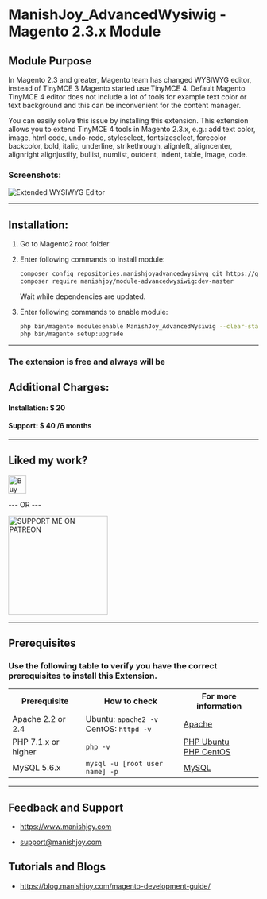 # ManishJoy_AdvancedWysiwig - Magento 2.3.x Module

## Module Purpose
In Magento 2.3 and greater, Magento team has changed WYSIWYG editor, instead of TinyMCE 3 Magento started use TinyMCE 4. Default Magento TinyMCE 4 editor does not include a lot of tools for example text color or text background and this can be inconvenient for the content manager.

You can easily solve this issue by installing this extension. This extension allows you to extend TinyMCE 4 tools in Magento 2.3.x, e.g.: add text color, image, html code, undo-redo, styleselect, fontsizeselect, forecolor backcolor, bold, italic, underline, strikethrough, alignleft, aligncenter, alignright alignjustify, bullist, numlist, outdent, indent, table, image, code.

### Screenshots:

<img src="https://i.ibb.co/Yfn3N2S/Selection-054.png" alt="Extended WYSIWYG Editor" title="Extended WYSIWYG Editor">

___________________________________________________________________________________________________

## Installation:
1. Go to Magento2 root folder

2. Enter following commands to install module:

    ```bash
    composer config repositories.manishjoyadvancedwysiwyg git https://github.com/manishjoy/advancedwysiwig-m2.git
    composer require manishjoy/module-advancedwysiwig:dev-master
    ```
   Wait while dependencies are updated.

3. Enter following commands to enable module:

    ```bash
    php bin/magento module:enable ManishJoy_AdvancedWysiwig --clear-static-content
    php bin/magento setup:upgrade
    ```

___________________________________________________________________________________________________

### The extension is free and always will be

## Additional Charges:
#### Installation: $ 20
#### Support: $ 40 /6 months

___________________________________________________________________________________________________
## Liked my work?

<a href="https://www.paypal.me/manishjoy" rel="nofollow"><img height="36" src="https://manishjoy.github.io/img/coffee-btn-image.png" border="0" alt="Buy Me a Coffee" data-canonical-src="https://manishjoy.github.io/img/coffee-btn-image.png" style="max-width:100%;"></a>

--- OR ---

<a href='https://www.patreon.com/manishjoy' target='_blank'><img src='https://i.ibb.co/rHdTFtj/patreon-btn.jpg' width='200' border='0' alt='SUPPORT ME ON PATREON' /></a>

___________________________________________________________________________________________________
## Prerequisites

### Use the following table to verify you have the correct prerequisites to install this Extension.
<table>
	<tbody>
		<tr>
			<th>Prerequisite</th>
			<th>How to check</th>
			<th>For more information</th>
		</tr>
	<tr>
		<td>Apache 2.2 or 2.4</td>
		<td>Ubuntu: <code>apache2 -v</code><br>
		CentOS: <code>httpd -v</code></td>
		<td><a href="http://devdocs.magento.com/guides/v2.0/install-gde/prereq/apache.html">Apache</a></td>
	</tr>
	<tr>
		<td>PHP 7.1.x or higher</td>
		<td><code>php -v</code></td>
		<td><a href="http://devdocs.magento.com/guides/v2.0/install-gde/prereq/php-ubuntu.html">PHP Ubuntu</a><br><a href="http://devdocs.magento.com/guides/v2.0/install-gde/prereq/php-centos.html">PHP CentOS</a></td>
	</tr>
	<tr><td>MySQL 5.6.x</td>
	<td><code>mysql -u [root user name] -p</code></td>
	<td><a href="http://devdocs.magento.com/guides/v2.0/install-gde/prereq/mysql.html">MySQL</a></td>
	</tr>
</tbody>
</table>

___________________________________________________________________________________________________
## Feedback and Support

 - <a href="https://www.manishjoy.com/">https://www.manishjoy.com</a>

 - <a href="mailto:support@manishjoy.com">support@manishjoy.com</a>

## Tutorials and Blogs

 - <a href="https://blog.manishjoy.com/magento-development-guide/">https://blog.manishjoy.com/magento-development-guide/</a>
